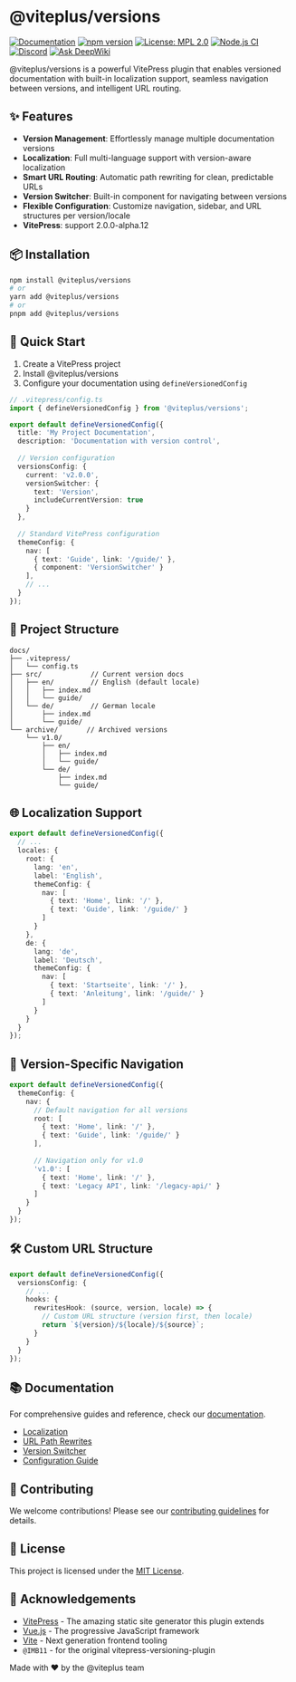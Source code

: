 # @viteplus/versions

[![Documentation](https://img.shields.io/badge/Documentation-orange?logo=typescript&logoColor=f5f5f5)](https://viteplus.github.io/versions/)
[![npm version](https://img.shields.io/npm/v/@viteplus/versions.svg)](https://www.npmjs.com/package/@viteplus/versions)
[![License: MPL 2.0](https://img.shields.io/badge/License-MPL_2.0-brightgreen.svg)](https://opensource.org/licenses/MPL-2.0)
[![Node.js CI](https://github.com/viteplus/versions/actions/workflows/node.js.yml/badge.svg)](https://github.com/viteplus/versions/actions/workflows/node.js.yml)
[![Discord](https://img.shields.io/discord/1422908712116420659?logo=Discord&label=Discord)](https://discord.gg/R7cqb5eY)
[![Ask DeepWiki](https://deepwiki.com/badge.svg)](https://deepwiki.com/viteplus/versions)

@viteplus/versions is a powerful VitePress plugin that enables versioned documentation with built-in localization support,
seamless navigation between versions, and intelligent URL routing.

## ✨ Features

- **Version Management**: Effortlessly manage multiple documentation versions
- **Localization**: Full multi-language support with version-aware localization
- **Smart URL Routing**: Automatic path rewriting for clean, predictable URLs
- **Version Switcher**: Built-in component for navigating between versions
- **Flexible Configuration**: Customize navigation, sidebar, and URL structures per version/locale
- **VitePress**: support 2.0.0-alpha.12

## 📦 Installation

```bash
npm install @viteplus/versions
# or
yarn add @viteplus/versions
# or
pnpm add @viteplus/versions
```

## 🚀 Quick Start

1. Create a VitePress project
2. Install @viteplus/versions
3. Configure your documentation using `defineVersionedConfig`

```ts
// .vitepress/config.ts
import { defineVersionedConfig } from '@viteplus/versions';

export default defineVersionedConfig({
  title: 'My Project Documentation',
  description: 'Documentation with version control',
  
  // Version configuration
  versionsConfig: {
    current: 'v2.0.0',
    versionSwitcher: {
      text: 'Version',
      includeCurrentVersion: true
    }
  },
  
  // Standard VitePress configuration
  themeConfig: {
    nav: [
      { text: 'Guide', link: '/guide/' },
      { component: 'VersionSwitcher' }
    ],
    // ...
  }
});
```

## 📂 Project Structure

```text
docs/
├── .vitepress/
│   └── config.ts
├── src/            // Current version docs
│   ├── en/         // English (default locale)
│   │   ├── index.md
│   │   └── guide/
│   └── de/         // German locale
│       ├── index.md
│       └── guide/
└── archive/       // Archived versions
    └── v1.0/
        ├── en/
        │   ├── index.md
        │   └── guide/
        └── de/
            ├── index.md
            └── guide/

```

## 🌐 Localization Support

```ts
export default defineVersionedConfig({
  // ...
  locales: {
    root: {
      lang: 'en',
      label: 'English',
      themeConfig: {
        nav: [
          { text: 'Home', link: '/' },
          { text: 'Guide', link: '/guide/' }
        ]
      }
    },
    de: {
      lang: 'de',
      label: 'Deutsch',
      themeConfig: {
        nav: [
          { text: 'Startseite', link: '/' },
          { text: 'Anleitung', link: '/guide/' }
        ]
      }
    }
  }
});

```

## 🔄 Version-Specific Navigation

```ts
export default defineVersionedConfig({
  themeConfig: {
    nav: {
      // Default navigation for all versions
      root: [
        { text: 'Home', link: '/' },
        { text: 'Guide', link: '/guide/' }
      ],
      
      // Navigation only for v1.0
      'v1.0': [
        { text: 'Home', link: '/' },
        { text: 'Legacy API', link: '/legacy-api/' }
      ]
    }
  }
});

```

## 🛠️ Custom URL Structure

```ts
export default defineVersionedConfig({
  versionsConfig: {
    // ...
    hooks: {
      rewritesHook: (source, version, locale) => {
        // Custom URL structure (version first, then locale)
        return `${version}/${locale}/${source}`;
      }
    }
  }
});
```

## 📚 Documentation

For comprehensive guides and reference, check our [documentation](https://viteplus.github.io/versions/).

- [Localization](https://viteplus.github.io/versions//guide/locales.html)
- [URL Path Rewrites](https://viteplus.github.io/versions//guide/rewrites.html)
- [Version Switcher](https://viteplus.github.io/versions//guide/switcher.html)
- [Configuration Guide](https://viteplus.github.io/versions//guide/configuration.html)

## 🤝 Contributing

We welcome contributions! Please see our [contributing guidelines](CONTRIBUTING.md) for details.

## 📄 License

This project is licensed under the [MIT License](LICENSE).

## 💖 Acknowledgements

- [VitePress](https://vitepress.dev/) - The amazing static site generator this plugin extends
- [Vue.js](https://vuejs.org/) - The progressive JavaScript framework
- [Vite](https://vitejs.dev/) - Next generation frontend tooling
- `@IMB11` - for the original vitepress-versioning-plugin

Made with ❤️ by the @viteplus team
